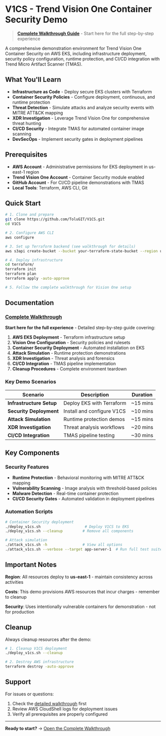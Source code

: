 # V1CS - Trend Vision One Container Security Demo

> **[Complete Walkthrough Guide](containersecurity-walk%20through.md)** - Start here for the full step-by-step experience

A comprehensive demonstration environment for Trend Vision One Container Security on AWS EKS, including infrastructure deployment, security policy configuration, runtime protection, and CI/CD integration with Trend Micro Artifact Scanner (TMAS).

## What You'll Learn

- **Infrastructure as Code** - Deploy secure EKS clusters with Terraform
- **Container Security Policies** - Configure deployment, continuous, and runtime protection
- **Threat Detection** - Simulate attacks and analyze security events with MITRE ATT&CK mapping
- **XDR Investigation** - Leverage Trend Vision One for comprehensive threat hunting
- **CI/CD Security** - Integrate TMAS for automated container image scanning
- **DevSecOps** - Implement security gates in deployment pipelines

## Prerequisites

- **AWS Account** - Administrative permissions for EKS deployment in us-east-1 region
- **Trend Vision One Account** - Container Security module enabled
- **GitHub Account** - For CI/CD pipeline demonstrations with TMAS
- **Local Tools**: Terraform, AWS CLI, Git

## Quick Start

```bash
# 1. Clone and prepare
git clone https://github.com/ToluGIT/V1CS.git
cd V1CS

# 2. Configure AWS CLI
aws configure

# 3. Set up Terraform backend (see walkthrough for details)
aws s3api create-bucket --bucket your-terraform-state-bucket --region us-east-1

# 4. Deploy infrastructure
cd terraform/
terraform init
terraform plan  
terraform apply -auto-approve

# 5. Follow the complete walkthrough for Vision One setup
```



## Documentation

### [Complete Walkthrough](containersecurity-walk%20through.md)
**Start here for the full experience** - Detailed step-by-step guide covering:

1. **AWS EKS Deployment** - Terraform infrastructure setup
2. **Vision One Configuration** - Security policies and rulesets  
3. **Container Security Deployment** - Automated installation on EKS
4. **Attack Simulation** - Runtime protection demonstrations
5. **XDR Investigation** - Threat analysis and forensics
6. **CI/CD Integration** - TMAS pipeline implementation
7. **Cleanup Procedures** - Complete environment teardown

### Key Demo Scenarios

| Scenario | Description | Duration |
|----------|-------------|----------|
| **Infrastructure Setup** | Deploy EKS with Terraform | ~15 mins |
| **Security Deployment** | Install and configure V1CS | ~10 mins |
| **Attack Simulation** | Runtime protection demos | ~15 mins |
| **XDR Investigation** | Threat analysis workflows | ~20 mins |
| **CI/CD Integration** | TMAS pipeline testing | ~30 mins |

## Key Components

### Security Features
- **Runtime Protection** - Behavioral monitoring with MITRE ATT&CK mapping
- **Vulnerability Scanning** - Image analysis with threshold-based policies  
- **Malware Detection** - Real-time container protection
- **CI/CD Security Gates** - Automated validation in deployment pipelines

### Automation Scripts

```bash
# Container Security deployment
./deploy_v1cs.sh                    # Deploy V1CS to EKS
./deploy_v1cs.sh --cleanup         # Remove all components

# Attack simulation  
./attack_v1cs.sh -h                # View all options
./attack_v1cs.sh --verbose --target app-server-1  # Run full test suite
```

## Important Notes

**Region**: All resources deploy to **us-east-1** - maintain consistency across activities

**Costs**: This demo provisions AWS resources that incur charges - remember to cleanup

**Security**: Uses intentionally vulnerable containers for demonstration - not for production

## Cleanup

Always cleanup resources after the demo:

```bash
# 1. Cleanup V1CS deployment
./deploy_v1cs.sh --cleanup

# 2. Destroy AWS infrastructure  
terraform destroy -auto-approve
```

## Support

For issues or questions:

1. Check the [detailed walkthrough](containersecurity-walk%20through.md) first
2. Review AWS CloudShell logs for deployment issues
3. Verify all prerequisites are properly configured

---

**Ready to start?** → [Open the Complete Walkthrough](containersecurity-walk%20through.md)